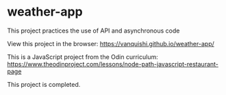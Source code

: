 # weather-app

This project practices the use of API and asynchronous code

View this project in the browser: https://vanquishi.github.io/weather-app/

This is a JavaScript project from the Odin curriculum: https://www.theodinproject.com/lessons/node-path-javascript-restaurant-page

This project is completed.
